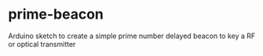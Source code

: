# prime-beacon
Arduino sketch to create a simple prime number delayed beacon to key a RF or optical transmitter
